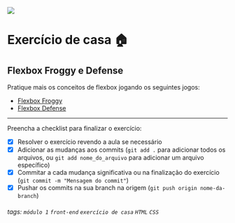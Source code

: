 ![](https://i.imgur.com/xG74tOh.png)

# Exercício de casa 🏠

## Flexbox Froggy e Defense

Pratique mais os conceitos de flexbox jogando os seguintes jogos:

- [Flexbox Froggy](https://flexboxfroggy.com)
- [Flexbox Defense](http://www.flexbocdxdefense.com)

---

Preencha a checklist para finalizar o exercício:

- [X] Resolver o exercício revendo a aula se necessário
- [X] Adicionar as mudanças aos commits (`git add .` para adicionar todos os arquivos, ou `git add nome_do_arquivo` para adicionar um arquivo específico)
- [X] Commitar a cada mudança significativa ou na finalização do exercício (`git commit -m "Mensagem do commit"`)
- [X] Pushar os commits na sua branch na origem (`git push origin nome-da-branch`)

###### tags: `módulo 1` `front-end` `exercício de casa` `HTML` `CSS`
